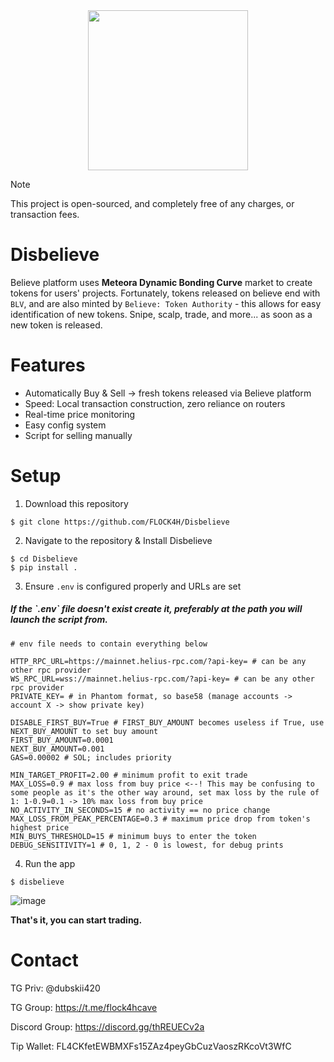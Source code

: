 <div align="center">

  <img src="https://github.com/user-attachments/assets/719beb23-dc3b-4f01-ada7-8ea1992e938c" width=256 />

</div>

> [!NOTE]
> This project is open-sourced, and completely free of any charges, or transaction fees.

# Disbelieve

Believe platform uses **Meteora Dynamic Bonding Curve** market to create tokens for users' projects. 
Fortunately, tokens released on believe end with `BLV`, and are also minted by `Believe: Token Authority` - this allows for easy identification of new tokens.
Snipe, scalp, trade, and more... as soon as a new token is released.

# Features

- Automatically Buy & Sell -> fresh tokens released via Believe platform
- Speed: Local transaction construction, zero reliance on routers
- Real-time price monitoring
- Easy config system
- Script for selling manually

# Setup

1. Download this repository

```
$ git clone https://github.com/FLOCK4H/Disbelieve
```

2. Navigate to the repository & Install Disbelieve

```
$ cd Disbelieve
$ pip install .
```

3. Ensure `.env` is configured properly and URLs are set

<h5>If the `.env` file doesn't exist create it, preferably at the path you will launch the script from.</h5>

```
# env file needs to contain everything below

HTTP_RPC_URL=https://mainnet.helius-rpc.com/?api-key= # can be any other rpc provider
WS_RPC_URL=wss://mainnet.helius-rpc.com/?api-key= # can be any other rpc provider
PRIVATE_KEY= # in Phantom format, so base58 (manage accounts -> account X -> show private key)

DISABLE_FIRST_BUY=True # FIRST_BUY_AMOUNT becomes useless if True, use NEXT_BUY_AMOUNT to set buy amount
FIRST_BUY_AMOUNT=0.0001
NEXT_BUY_AMOUNT=0.001
GAS=0.00002 # SOL; includes priority

MIN_TARGET_PROFIT=2.00 # minimum profit to exit trade
MAX_LOSS=0.9 # max loss from buy price <--! This may be confusing to some people as it's the other way around, set max loss by the rule of 1: 1-0.9=0.1 -> 10% max loss from buy price
NO_ACTIVITY_IN_SECONDS=15 # no activity == no price change
MAX_LOSS_FROM_PEAK_PERCENTAGE=0.3 # maximum price drop from token's highest price
MIN_BUYS_THRESHOLD=15 # minimum buys to enter the token
DEBUG_SENSITIVITY=1 # 0, 1, 2 - 0 is lowest, for debug prints
```

4. Run the app

```
$ disbelieve
```

![image](https://github.com/user-attachments/assets/720cdccb-e5e0-4066-b80a-d2c50e65c1b4)

**That's it, you can start trading.**

# Contact

TG Priv: @dubskii420

TG Group: https://t.me/flock4hcave

Discord Group: https://discord.gg/thREUECv2a

Tip Wallet: FL4CKfetEWBMXFs15ZAz4peyGbCuzVaoszRKcoVt3WfC
